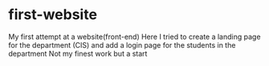 # first-website
My first attempt at a website(front-end)
Here I tried to create a landing page for the department (CIS) and add a login page for the students in the department
Not my finest work but a start
